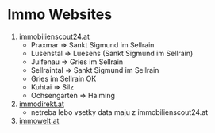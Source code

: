 # Immo Websites

1. [immobilienscout24.at](https://www.immobilienscout24.at/regional/immobilie-kaufen/aktualitaet?region=007003014%2C007003047%2C007002002%2C007002019)
   * Praxmar => Sankt Sigmund im Sellrain
   * Lusenstal => Luesens (Sankt Sigmund im Sellrain)
   * Juifenau => Gries im Sellrain
   * Sellraintal => Sankt Sigmund im Sellrain
   * Gries im Sellrain OK
   * Kuhtai => Silz
   * Ochsengarten => Haiming
2. [immodirekt.at](https://www.immodirekt.at/)
   * netreba lebo vsetky data maju z immobilienscout24.at
3. [immowelt.at](https://www.immowelt.at/)
